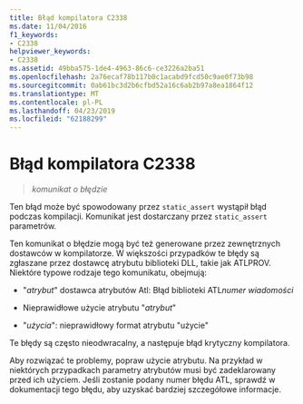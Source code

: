 ```yaml
---
title: Błąd kompilatora C2338
ms.date: 11/04/2016
f1_keywords:
- C2338
helpviewer_keywords:
- C2338
ms.assetid: 49bba575-1de4-4963-86c6-ce3226a2ba51
ms.openlocfilehash: 2a76ecaf78b117b0c1acabd9fcd50c9ae0f73b98
ms.sourcegitcommit: 0ab61bc3d2b6cfbd52a16c6ab2b97a8ea1864f12
ms.translationtype: MT
ms.contentlocale: pl-PL
ms.lasthandoff: 04/23/2019
ms.locfileid: "62188299"
---
```

# <a name="compiler-error-c2338"></a>Błąd kompilatora C2338

> *komunikat o błędzie*

Ten błąd może być spowodowany przez `static_assert` wystąpił błąd podczas kompilacji. Komunikat jest dostarczany przez `static_assert` parametrów.

Ten komunikat o błędzie mogą być też generowane przez zewnętrznych dostawców w kompilatorze. W większości przypadków te błędy są zgłaszane przez dostawcę atrybutu biblioteki DLL, takie jak ATLPROV. Niektóre typowe rodzaje tego komunikatu, obejmują:

- "*atrybut*" dostawca atrybutów Atl: Błąd biblioteki ATL*numer* *wiadomości*

- Nieprawidłowe użycie atrybutu "*atrybut*"

- "*użycia*": nieprawidłowy format atrybutu "użycie"

Te błędy są często nieodwracalny, a następuje błąd krytyczny kompilatora.

Aby rozwiązać te problemy, popraw użycie atrybutu. Na przykład w niektórych przypadkach parametry atrybutów musi być zadeklarowany przed ich użyciem. Jeśli zostanie podany numer błędu ATL, sprawdź w dokumentacji tego błędu, aby uzyskać bardziej szczegółowe informacje.

